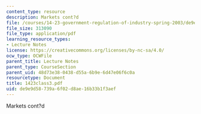 ```yaml
---
content_type: resource
description: Markets cont?d
file: /courses/14-23-government-regulation-of-industry-spring-2003/de9e9d58739a6f02d8ae16b33b1f3aef_1423class3.pdf
file_size: 313090
file_type: application/pdf
learning_resource_types:
- Lecture Notes
license: https://creativecommons.org/licenses/by-nc-sa/4.0/
ocw_type: OCWFile
parent_title: Lecture Notes
parent_type: CourseSection
parent_uid: 48d73e38-0438-d55a-6b9e-6d47e06f6c0a
resourcetype: Document
title: 1423class3.pdf
uid: de9e9d58-739a-6f02-d8ae-16b33b1f3aef
---
```

Markets cont?d
